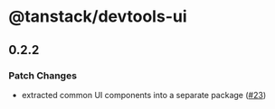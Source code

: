 # @tanstack/devtools-ui

## 0.2.2

### Patch Changes

- extracted common UI components into a separate package ([#23](https://github.com/TanStack/devtools/pull/23))
